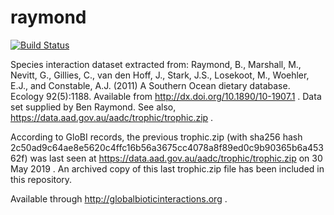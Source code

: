# raymond
[![Build Status](https://travis-ci.org/globalbioticinteractions/raymond.svg?branch=master)](https://travis-ci.org/globalbioticinteractions/raymond)

Species interaction dataset extracted from: Raymond, B., Marshall, M., Nevitt, G., Gillies, C., van den Hoff, J., Stark, J.S., Losekoot, M., Woehler, E.J., and Constable, A.J. (2011) A Southern Ocean dietary database. Ecology 92(5):1188. Available from http://dx.doi.org/10.1890/10-1907.1 . Data set supplied by Ben Raymond. See also, https://data.aad.gov.au/aadc/trophic/trophic.zip .


According to GloBI records, the previous trophic.zip (with sha256 hash 2c50ad9c64ae8e5620c4ffc16b56a3675cc4078a8f89ed0c9b90365b6a45362f) was last seen at https://data.aad.gov.au/aadc/trophic/trophic.zip on 30 May 2019 . An archived copy of this last trophic.zip file has been included in this repository.  

Available through http://globalbioticinteractions.org .
